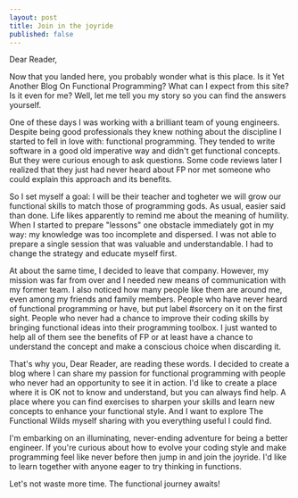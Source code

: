 ```yaml
---
layout: post
title: Join in the joyride
published: false
---
```

Dear Reader,

Now that you landed here, you probably wonder what is this place. Is it Yet Another Blog On Functional Programming? What can I expect from this site? Is it even for me? Well, let me tell you my story so you can find the answers yourself.

One of these days I was working with a brilliant team of young engineers. Despite being good professionals they knew nothing about the discipline I started to fell in love with: functional programming. They tended to write software in a good old imperative way and didn't get functional concepts. But they were curious enough to ask questions. Some code reviews later I realized that they just had never heard about FP nor met someone who could explain this approach and its benefits.

So I set myself a goal: I will be their teacher and togheter we will grow our functional skills to match those of programming gods. As usual, easier said than done. Life likes apparently to remind me about the meaning of humility. When I started to prepare "lessons" one obstacle immediately got in my way: my knowledge was too incomplete and dispersed. I was not able to prepare a single session that was valuable and understandable. I had to change the strategy and educate myself first.

At about the same time, I decided to leave that company. However, my mission was far from over and I needed new means of communication with my former team. I also noticed how many people like them are around me, even among my friends and family members. People who have never heard of functional programming or have, but put label #sorcery on it on the first sight. People who never had a chance to improve their coding skills by bringing functional ideas into their programming toolbox. I just wanted to help all of them see the benefits of FP or at least have a chance to understand the concept and make a conscious choice when discarding it.

That's why you, Dear Reader, are reading these words. I decided to create a blog where I can share my passion for functional programming with people who never had an opportunity to see it in action. I'd like to create a place where it is OK not to know and understand, but you can always find help. A place where you can find exercises to sharpen your skills and learn new concepts to enhance your functional style. And I want to explore The Functional Wilds myself sharing with you everything useful I could find.

I'm embarking on an illuminating, never-ending adventure for being a better engineer. If you're curious about how to evolve your coding style and make programming feel like never before then jump in and join the joyride. I'd like to learn together with anyone eager to try thinking in functions.

Let's not waste more time. The functional journey awaits!
